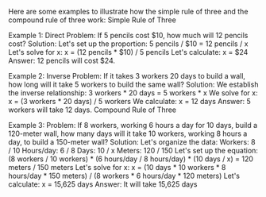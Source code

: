 Here are some examples to illustrate how the simple rule of three and the compound rule of three work:
Simple Rule of Three

Example 1: Direct
Problem: If 5 pencils cost $10, how much will 12 pencils cost?
Solution:
Let's set up the proportion: 5 pencils / $10 = 12 pencils / x
Let's solve for x: x = (12 pencils * $10) / 5 pencils
Let's calculate: x = $24
Answer: 12 pencils will cost $24.

Example 2: Inverse
Problem: If it takes 3 workers 20 days to build a wall, how long will it take 5 workers to build the same wall?
Solution:
We establish the inverse relationship: 3 workers * 20 days = 5 workers * x
We solve for x: x = (3 workers * 20 days) / 5 workers
We calculate: x = 12 days
Answer: 5 workers will take 12 days.
Compound Rule of Three

Example 3:
Problem: If 8 workers, working 6 hours a day for 10 days, build a 120-meter wall, how many days will it take 10 workers, working 8 hours a day, to build a 150-meter wall?
Solution:
Let's organize the data:
Workers: 8 / 10
Hours/day: 6 / 8
Days: 10 / x
Meters: 120 / 150
Let's set up the equation:
(8 workers / 10 workers) * (6 hours/day / 8 hours/day) * (10 days / x) = 120 meters / 150 meters
Let's solve for x:
x = (10 days * 10 workers * 8 hours/day * 150 meters) / (8 workers * 6 hours/day * 120 meters)
Let's calculate: x = 15,625 days
Answer: It will take 15,625 days